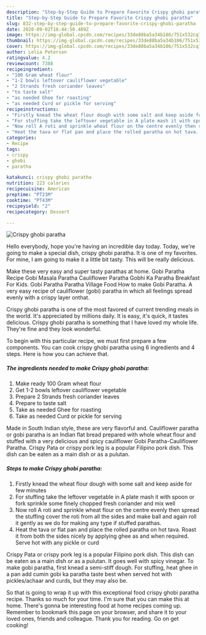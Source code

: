 ```yaml
---
description: "Step-by-Step Guide to Prepare Favorite Crispy ghobi paratha"
title: "Step-by-Step Guide to Prepare Favorite Crispy ghobi paratha"
slug: 832-step-by-step-guide-to-prepare-favorite-crispy-ghobi-paratha
date: 2020-09-02T16:44:50.489Z
image: https://img-global.cpcdn.com/recipes/33de88ba5a34b186/751x532cq70/crispy-ghobi-paratha-recipe-main-photo.jpg
thumbnail: https://img-global.cpcdn.com/recipes/33de88ba5a34b186/751x532cq70/crispy-ghobi-paratha-recipe-main-photo.jpg
cover: https://img-global.cpcdn.com/recipes/33de88ba5a34b186/751x532cq70/crispy-ghobi-paratha-recipe-main-photo.jpg
author: Lelia Peterson
ratingvalue: 4.2
reviewcount: 7388
recipeingredient:
- "100 Gram wheat flour"
- "1-2 bowls leftover cauliflower vegetable"
- "2 Strands fresh coriander leaves"
- "to taste salt"
- "as needed Ghee for roasting"
- "as needed Curd or pickle for serving"
recipeinstructions:
- "Firstly knead the wheat flour dough with some salt and keep aside for few minutes"
- "For stuffing take the leftover vegetable in A plate mash it with spoon or fork sprinkle some finely chopped fresh coriander and mix well"
- "Now roll A roti and sprinkle wheat flour on the centre evenly then spread the stuffing cover the roti from all the sides and make ball and again roll it gently as we do for making any type if stuffed parathas."
- "Heat the tava or flat pan and place the rolled paratha on hot tava. Roast it from both the sides nicely by applying ghee as and when required. Serve hot with any pickle or curd"
categories:
- Recipe
tags:
- crispy
- ghobi
- paratha

katakunci: crispy ghobi paratha 
nutrition: 223 calories
recipecuisine: American
preptime: "PT23M"
cooktime: "PT43M"
recipeyield: "2"
recipecategory: Dessert

---
```



![Crispy ghobi paratha](https://img-global.cpcdn.com/recipes/33de88ba5a34b186/751x532cq70/crispy-ghobi-paratha-recipe-main-photo.jpg)

Hello everybody, hope you're having an incredible day today. Today, we're going to make a special dish, crispy ghobi paratha. It is one of my favorites. For mine, I am going to make it a little bit tasty. This will be really delicious.

Make these very easy and super tasty parathas at home. Gobi Paratha Recipe Gobi Masala Paratha Cauliflower Paratha Gobhi Ka Paratha Breakfast For Kids. Gobi Paratha Paratha Village Food How to make Gobi Paratha. A very easy recipe of cauliflower (gobi) paratha in which all feelings spread evenly with a crispy layer onthat.

Crispy ghobi paratha is one of the most favored of current trending meals in the world. It's appreciated by millions daily. It is easy, it's quick, it tastes delicious. Crispy ghobi paratha is something that I have loved my whole life. They're fine and they look wonderful.


To begin with this particular recipe, we must first prepare a few components. You can cook crispy ghobi paratha using 6 ingredients and 4 steps. Here is how you can achieve that.

<!--inarticleads1-->

##### The ingredients needed to make Crispy ghobi paratha:

1. Make ready 100 Gram wheat flour
1. Get 1-2 bowls leftover cauliflower vegetable
1. Prepare 2 Strands fresh coriander leaves
1. Prepare to taste salt
1. Take as needed Ghee for roasting
1. Take as needed Curd or pickle for serving


Made in South Indian style, these are very flavorful and. Cauliflower paratha or gobi paratha is an Indian flat bread prepared with whole wheat flour and stuffed with a very delicious and spicy cauliflower Gobi Paratha-Cauliflower Paratha. Crispy Pata or crispy pork leg is a popular Filipino pork dish. This dish can be eaten as a main dish or as a pulutan. 

<!--inarticleads2-->

##### Steps to make Crispy ghobi paratha:

1. Firstly knead the wheat flour dough with some salt and keep aside for few minutes
1. For stuffing take the leftover vegetable in A plate mash it with spoon or fork sprinkle some finely chopped fresh coriander and mix well
1. Now roll A roti and sprinkle wheat flour on the centre evenly then spread the stuffing cover the roti from all the sides and make ball and again roll it gently as we do for making any type if stuffed parathas.
1. Heat the tava or flat pan and place the rolled paratha on hot tava. Roast it from both the sides nicely by applying ghee as and when required. Serve hot with any pickle or curd


Crispy Pata or crispy pork leg is a popular Filipino pork dish. This dish can be eaten as a main dish or as a pulutan. It goes well with spicy vinegar. To make gobi paratha, first knead a semi-stiff dough. For stuffing, heat ghee in a pan add cumin gobi ka paratha taste best when served hot with pickles/achaar and curds, but they may also be. 

So that is going to wrap it up with this exceptional food crispy ghobi paratha recipe. Thanks so much for your time. I'm sure that you can make this at home. There's gonna be interesting food at home recipes coming up. Remember to bookmark this page on your browser, and share it to your loved ones, friends and colleague. Thank you for reading. Go on get cooking!
